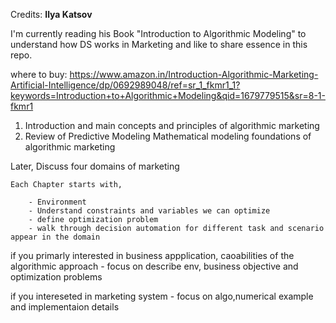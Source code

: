 Credits: **Ilya Katsov**

I'm currently reading his Book "Introduction to Algorithmic Modeling" to understand how DS works in Marketing and like to share essence in this repo.

where to buy: https://www.amazon.in/Introduction-Algorithmic-Marketing-Artificial-Intelligence/dp/0692989048/ref=sr_1_fkmr1_1?keywords=Introduction+to+Algorithmic+Modeling&qid=1679779515&sr=8-1-fkmr1


1. Introduction and main concepts and principles of algorithmic marketing
2. Review of Predictive Modeling
    Mathematical modeling foundations of algorithmic marketing

Later,
    Discuss four domains of marketing 


    Each Chapter starts with,
        
        - Environment
        - Understand constraints and variables we can optimize
        - define optimization problem
        - walk through decision automation for different task and scenario appear in the domain



if you primarly interested in business appplication, caoabilities of the algorithmic approach
    - focus on describe env, business objective and optimization problems

if you intereseted in marketing system 
    - focus on algo,numerical example and implementaion details

